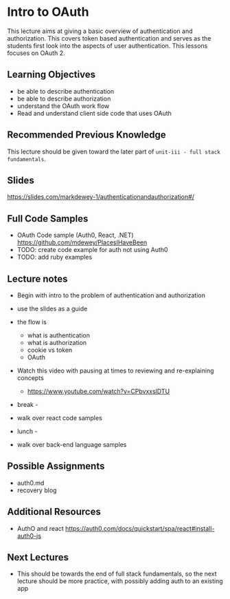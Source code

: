 # Intro to OAuth

This lecture aims at giving a basic overview of authentication and authorization. This covers token based authentication and serves as the students first look into the aspects of user authentication. This lessons focuses on OAuth 2.

## Learning Objectives

- be able to describe authentication
- be able to describe authorization
- understand the OAuth work flow
- Read and understand client side code that uses OAuth

## Recommended Previous Knowledge

This lecture should be given toward the later part of `unit-iii - full stack fundamentals`.

## Slides

https://slides.com/markdewey-1/authenticationandauthorization#/

## Full Code Samples

- OAuth Code sample (Auth0, React, .NET)
  https://github.com/mdewey/PlacesIHaveBeen
- TODO: create code example for auth not using Auth0
- TODO: add ruby examples

## Lecture notes

- Begin with intro to the problem of authentication and authorization
- use the slides as a guide
- the flow is
  - what is authentication
  - what is authorization
  - cookie vs token
  - OAuth
- Watch this video with pausing at times to reviewing and re-explaining concepts

  - https://www.youtube.com/watch?v=CPbvxxslDTU

- break -

- walk over react code samples

- lunch -

- walk over back-end language samples

## Possible Assignments

- auth0.md
- recovery blog

## Additional Resources

- AuthO and react https://auth0.com/docs/quickstart/spa/react#install-auth0-js

## Next Lectures

- This should be towards the end of full stack fundamentals, so the next lecture should be more practice, with possibly adding auth to an existing app
